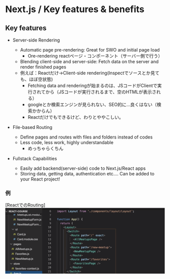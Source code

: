 # Next.js / Key features & benefits

## Key features

- Server-side Rendering
  - Automatic page pre-rendering: Great for SWO and initial page load
    - Ore-rendering reactページ・コンポーネント（サーバー側で行う）
  - Blending client-side and server-side: Fetch data on the server and render finished pages
  - 例えば：Reactだけ→Client-side rendering(Inspectでソースとか見ても、ほぼ空状態)
    - Fetching data and renderingが始まるのは、JSコードがClientで実行されてから（JSコードが実行されるまで、空のHTMLが表示される）
    - googleとか検索エンジンが見られない、SEO的に…良くはない（検索かからん）
    - Reactだけでもできるけど、わりとややこしい。

- File-based Routing
  - Define pages and routes with files and folders instead of codes
  - Less code, less work, highly understandable
    - めっちゃらくちん

- Fullstack Capabilities
  - Easily add backend(server-side) code to Next.js/React apps
  - Storing data, getting data, authentication etc.... Can be added to your React project!

### 例

[ReactでのRouting]
![ReactでのRouting例](images/ReactRouting.png)
